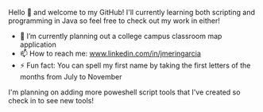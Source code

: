 Hello 👋 and welcome to my GitHub! I'll currently learning both scripting and programming in Java so feel free to check out my work in either!

- 🔭 I’m currently planning out a college campus classroom map application
- 📫 How to reach me: www.linkedin.com/in/jmeringarcia
- ⚡ Fun fact: You can spell my first name by taking the first letters of the months from July to November
  
I'm planning on adding more poweshell script tools that I've created so check in to see new tools!
